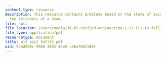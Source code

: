 ```yaml
---
content_type: resource
description: This resource contains problems based on the state of axial stress through
  the thickness of a beam.
file: null
file_location: /coursemedia/16-01-unified-engineering-i-ii-iii-iv-fall-2005-spring-2006/924d958c9986360244e5c46a7661106f_m13_ps12_fall03.pdf
file_type: application/pdf
resourcetype: Document
title: m13_ps12_fall03.pdf
uid: 924d958c-9986-3602-44e5-c46a7661106f
---
```

